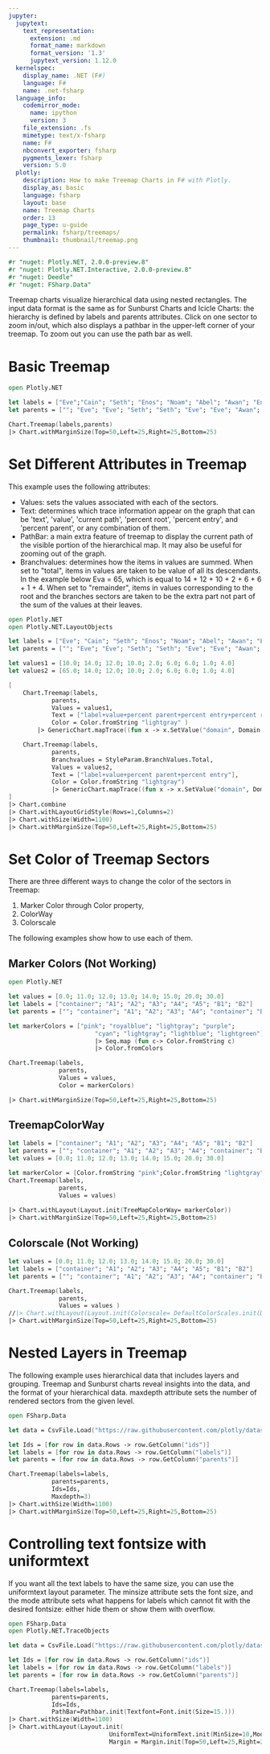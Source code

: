 ```yaml
---
jupyter:
  jupytext:
    text_representation:
      extension: .md
      format_name: markdown
      format_version: '1.3'
      jupytext_version: 1.12.0
  kernelspec:
    display_name: .NET (F#)
    language: F#
    name: .net-fsharp
  language_info:
    codemirror_mode:
      name: ipython
      version: 3
    file_extension: .fs
    mimetype: text/x-fsharp
    name: F#
    nbconvert_exporter: fsharp
    pygments_lexer: fsharp
    version: 5.0
  plotly:
    description: How to make Treemap Charts in F# with Plotly.
    display_as: basic
    language: fsharp
    layout: base
    name: Treemap Charts
    order: 13
    page_type: u-guide
    permalink: fsharp/treemaps/
    thumbnail: thumbnail/treemap.png
---
```


```fsharp dotnet_interactive={"language": "fsharp"}
#r "nuget: Plotly.NET, 2.0.0-preview.8"
#r "nuget: Plotly.NET.Interactive, 2.0.0-preview.8"
#r "nuget: Deedle"
#r "nuget: FSharp.Data"
```

Treemap charts visualize hierarchical data using nested rectangles. The input data format is the same as for Sunburst Charts and Icicle Charts: the hierarchy is defined by labels and parents attributes. Click on one sector to zoom in/out, which also displays a pathbar in the upper-left corner of your treemap. To zoom out you can use the path bar as well.


# Basic Treemap

```fsharp dotnet_interactive={"language": "fsharp"}
open Plotly.NET

let labels = ["Eve";"Cain"; "Seth"; "Enos"; "Noam"; "Abel"; "Awan"; "Enoch"; "Azura"]
let parents = [""; "Eve"; "Eve"; "Seth"; "Seth"; "Eve"; "Eve"; "Awan"; "Eve"] 

Chart.Treemap(labels,parents)
|> Chart.withMarginSize(Top=50,Left=25,Right=25,Bottom=25)
```

# Set Different Attributes in Treemap

This example uses the following attributes:

* Values: sets the values associated with each of the sectors.
* Text: determines which trace information appear on the graph that can be 'text', 'value', 'current path', 'percent root', 'percent entry', and 'percent parent', or any combination of them.
* PathBar: a main extra feature of treemap to display the current path of the visible portion of the hierarchical map. It may also be useful for zooming out of the graph.
* Branchvalues: determines how the items in values are summed. When set to "total", items in values are taken to be value of all its descendants. In the example below Eva = 65, which is equal to 14 + 12 + 10 + 2 + 6 + 6 + 1 + 4. When set to "remainder", items in values corresponding to the root and the branches sectors are taken to be the extra part not part of the sum of the values at their leaves.

```fsharp dotnet_interactive={"language": "fsharp"}
open Plotly.NET
open Plotly.NET.LayoutObjects

let labels = ["Eve"; "Cain"; "Seth"; "Enos"; "Noam"; "Abel"; "Awan"; "Enoch"; "Azura"]
let parents = [""; "Eve"; "Eve"; "Seth"; "Seth"; "Eve"; "Eve"; "Awan"; "Eve"]

let values1 = [10.0; 14.0; 12.0; 10.0; 2.0; 6.0; 6.0; 1.0; 4.0]
let values2 = [65.0; 14.0; 12.0; 10.0; 2.0; 6.0; 6.0; 1.0; 4.0]

[
    Chart.Treemap(labels,
            parents,
            Values = values1,                  
            Text = ["label+value+percent parent+percent entry+percent root"],
            Color = Color.fromString "lightgray" )
        |> GenericChart.mapTrace((fun x -> x.SetValue("domain", Domain.init (Row = 0, Column = 0)); x) ) //Workaround

    Chart.Treemap(labels,
            parents,
            Branchvalues = StyleParam.BranchValues.Total,
            Values = values2, 
            Text = ["label+value+percent parent+percent entry"],
            Color = Color.fromString "lightgray") 
            |> GenericChart.mapTrace((fun x -> x.SetValue("domain", Domain.init (Row = 0, Column = 1)); x) ) //Workaround
]
|> Chart.combine
|> Chart.withLayoutGridStyle(Rows=1,Columns=2)
|> Chart.withSize(Width=1100)
|> Chart.withMarginSize(Top=50,Left=25,Right=25,Bottom=25)
```

# Set Color of Treemap Sectors

There are three different ways to change the color of the sectors in Treemap:

1. Marker Color through Color property, 
2. ColorWay 
3. Colorscale
 
The following examples show how to use each of them.


## Marker Colors (Not Working)

```fsharp dotnet_interactive={"language": "fsharp"}
open Plotly.NET

let values = [0.0; 11.0; 12.0; 13.0; 14.0; 15.0; 20.0; 30.0]
let labels = ["container"; "A1"; "A2"; "A3"; "A4"; "A5"; "B1"; "B2"]
let parents = [""; "container"; "A1"; "A2"; "A3"; "A4"; "container"; "B1"]

let markerColors = ["pink"; "royalblue"; "lightgray"; "purple"; 
                        "cyan"; "lightgray"; "lightblue"; "lightgreen"]
                        |> Seq.map (fun c-> Color.fromString c)
                        |> Color.fromColors

Chart.Treemap(labels,
              parents,
              Values = values, 
              Color = markerColors) 

|> Chart.withMarginSize(Top=50,Left=25,Right=25,Bottom=25)

```

## TreemapColorWay

```fsharp dotnet_interactive={"language": "fsharp"}
let labels = ["container"; "A1"; "A2"; "A3"; "A4"; "A5"; "B1"; "B2"]
let parents = [""; "container"; "A1"; "A2"; "A3"; "A4"; "container"; "B1"]
let values = [0.0; 11.0; 12.0; 13.0; 14.0; 15.0; 20.0; 30.0]

let markerColor = [Color.fromString "pink";Color.fromString "lightgray"] |> Color.fromColors
Chart.Treemap(labels,
              parents,
              Values = values) 
              
|> Chart.withLayout(Layout.init(TreeMapColorWay= markerColor))
|> Chart.withMarginSize(Top=50,Left=25,Right=25,Bottom=25)
```

## Colorscale (Not Working)

```fsharp dotnet_interactive={"language": "fsharp"}
let values = [0.0; 11.0; 12.0; 13.0; 14.0; 15.0; 20.0; 30.0]
let labels = ["container"; "A1"; "A2"; "A3"; "A4"; "A5"; "B1"; "B2"]
let parents = [""; "container"; "A1"; "A2"; "A3"; "A4"; "container"; "B1"]

Chart.Treemap(labels,
              parents,
              Values = values ) 
//|> Chart.withLayout(Layout.init(Colorscale= DefaultColorScales.init(Diverging=StyleParam.Colorscale.Viridis)))
|> Chart.withMarginSize(Top=50,Left=25,Right=25,Bottom=25)
```

# Nested Layers in Treemap

The following example uses hierarchical data that includes layers and grouping. Treemap and Sunburst charts reveal insights into the data, and the format of your hierarchical data. maxdepth attribute sets the number of rendered sectors from the given level.

```fsharp dotnet_interactive={"language": "fsharp"}
open FSharp.Data

let data = CsvFile.Load("https://raw.githubusercontent.com/plotly/datasets/96c0bd/sunburst-coffee-flavors-complete.csv")

let Ids = [for row in data.Rows -> row.GetColumn("ids")]
let labels = [for row in data.Rows -> row.GetColumn("labels")]
let parents = [for row in data.Rows -> row.GetColumn("parents")]

Chart.Treemap(labels=labels,            
            parents=parents,
            Ids=Ids,
            Maxdepth=3) 
|> Chart.withSize(Width=1100)
|> Chart.withMarginSize(Top=50,Left=25,Right=25,Bottom=25)
```

# Controlling text fontsize with uniformtext

If you want all the text labels to have the same size, you can use the uniformtext layout parameter. The minsize attribute sets the font size, and the mode attribute sets what happens for labels which cannot fit with the desired fontsize: either hide them or show them with overflow.

```fsharp dotnet_interactive={"language": "fsharp"}
open FSharp.Data
open Plotly.NET.TraceObjects

let data = CsvFile.Load("https://raw.githubusercontent.com/plotly/datasets/96c0bd/sunburst-coffee-flavors-complete.csv")

let Ids = [for row in data.Rows -> row.GetColumn("ids")]
let labels = [for row in data.Rows -> row.GetColumn("labels")]
let parents = [for row in data.Rows -> row.GetColumn("parents")]

Chart.Treemap(labels=labels,            
            parents=parents,
            Ids=Ids,            
            PathBar=Pathbar.init(Textfont=Font.init(Size=15.))) 
|> Chart.withSize(Width=1100)
|> Chart.withLayout(Layout.init(
                            UniformText=UniformText.init(MinSize=10,Mode=StyleParam.UniformTextMode.Hide),
                            Margin = Margin.init(Top=50,Left=25,Right=25,Bottom=25)))
```

